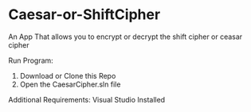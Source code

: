 # Caesar-or-ShiftCipher
An App That allows you to encrypt or decrypt the shift cipher or ceasar cipher

Run Program:
1. Download or Clone this Repo
2. Open the CaesarCipher.sln file

Additional Requirements:
Visual Studio Installed
